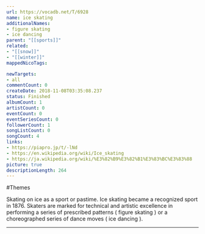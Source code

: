 ```yaml
---
url: https://vocadb.net/T/6928
name: ice skating
additionalNames: 
- figure skating
- ice dancing
parent: "[[sports]]"
related:
- "[[snow]]"
- "[[winter]]"
mappedNicoTags:

newTargets:
- all
commentCount: 0
createDate: 2018-11-08T03:35:08.237
status: Finished
albumCount: 1
artistCount: 0
eventCount: 0
eventSeriesCount: 0
followerCount: 1
songListCount: 0
songCount: 4
links: 
- https://piapro.jp/t/-lNd
- https://en.wikipedia.org/wiki/Ice_skating
- https://ja.wikipedia.org/wiki/%E3%82%B9%E3%82%B1%E3%83%BC%E3%83%88
picture: true
descriptionLength: 264
---
```


#Themes

Skating on ice as a sport or pastime. Ice skating became a recognized sport in 1876. Skaters are marked for technical and artistic excellence in performing a series of prescribed patterns ( figure skating ) or a choreographed series of dance moves ( ice dancing ).

---

